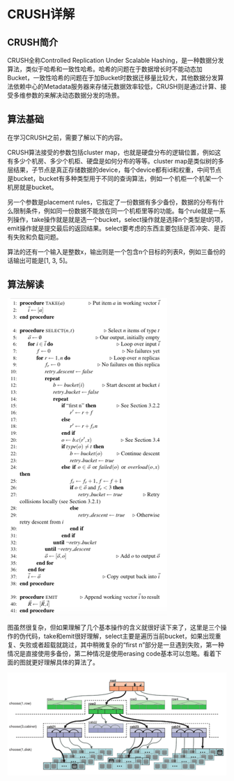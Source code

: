 # CRUSH详解

## CRUSH简介

CRUSH全称Controlled Replication Under Scalable Hashing，是一种数据分发算法，类似于哈希和一致性哈希。哈希的问题在于数据增长时不能动态加Bucket，一致性哈希的问题在于加Bucket时数据迁移量比较大，其他数据分发算法依赖中心的Metadata服务器来存储元数据效率较低，CRUSH则是通过计算、接受多维参数的来解决动态数据分发的场景。

## 算法基础

在学习CRUSH之前，需要了解以下的内容。

CRUSH算法接受的参数包括cluster map，也就是硬盘分布的逻辑位置，例如这有多少个机房、多少个机柜、硬盘是如何分布的等等。cluster map是类似树的多层结果，子节点是真正存储数据的device，每个device都有id和权重，中间节点是bucket，bucket有多种类型用于不同的查询算法，例如一个机柜一个机架一个机房就是bucket。

另一个参数是placement rules，它指定了一份数据有多少备份，数据的分布有什么限制条件，例如同一份数据不能放在同一个机柜里等的功能。每个rule就是一系列操作，take操作就是就是选一个bucket，select操作就是选择n个类型是t的项，emit操作就是提交最后的返回结果。select要考虑的东西主要包括是否冲突、是否有失败和负载问题。

算法的还有一个输入是整数x，输出则是一个包含n个目标的列表R，例如三备份的话输出可能是[1, 3, 5]。

## 算法解读

![](./crush_algorithm.png)

图虽然很复杂，但如果理解了几个基本操作的含义就很好读下来了，这里是三个操作的伪代码，take和emit很好理解，select主要是遍历当前bucket，如果出现重复、失败或者超载就跳过，其中稍微复杂的“first n”部分是一旦遇到失败，第一种情况是直接使用多备份，第二种情况是使用erasing code基本可以忽略。看着下面的图就更好理解具体的算法了。

![](./crush_algorithm_easy.png)


